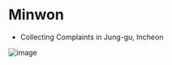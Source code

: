 # Minwon

- Collecting Complaints in Jung-gu, Incheon

![image](https://user-images.githubusercontent.com/101242683/233226262-ce5c476e-1d22-4929-addb-75e80b982e23.png)
